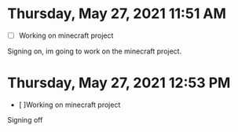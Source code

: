 # Thursday, May 27, 2021 11:51 AM
- [ ] Working on minecraft project

Signing on, im going to work on the minecraft project. 

# Thursday, May 27, 2021 12:53 PM
- [ ]Working on minecraft project

Signing off 

